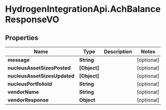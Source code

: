 # HydrogenIntegrationApi.AchBalanceResponseVO

## Properties
Name | Type | Description | Notes
------------ | ------------- | ------------- | -------------
**message** | **String** |  | [optional] 
**nucleusAssetSizesPosted** | **[Object]** |  | [optional] 
**nucleusAssetSizesUpdated** | **[Object]** |  | [optional] 
**nucleusPortfolioId** | **String** |  | [optional] 
**vendorName** | **String** |  | [optional] 
**vendorResponse** | **Object** |  | [optional] 


